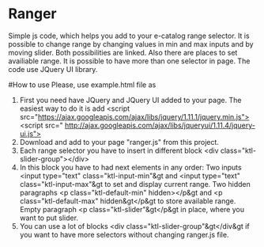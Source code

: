 # Ranger
Simple js code, which helps you add to your e-catalog range selector.
It is possible to change range by changing values in min and max inputs and by moving slider.
Both possibilities are linked. Also there are places to set availiable range. It is possible to have more than one selector in page. The code use JQuery UI library.

#How to use
Please, use example.html file as 

1. First you need have JQuery and JQuery UI added to your page. The easiest way to do it is add
    &lt;script src="https://ajax.googleapis.com/ajax/libs/jquery/1.11.1/jquery.min.js"></script>
    &lt;script src=" http://ajax.googleapis.com/ajax/libs/jqueryui/1.11.4/jquery-ui.js"></script>
2. Download and add to your page "ranger.js" from this project.
3. Each range selector you have to insert in different block 
    &lt;div class="ktl-slider-group">&lt;/div>
4. In this block you have to had next elements in any order:
 Two inputs 
 &lt;input type="text" class="ktl-input-min"&gt and &lt;input type="text" class="ktl-input-max"&gt 
 to set and display current range.
 Two hidden paragraphs 
 &lt;p class="ktl-default-min" hidden>&lt;/p&gt and &lt;p class="ktl-default-max" hidden&gt&lt;/p&gt 
 to store available range.
 Empty paragraph 
 &lt;p class="ktl-slider"&gt&lt;/p&gt in place, where you want to put slider.
8. You can use a lot of blocks &lt;div class="ktl-slider-group"&gt&lt;/div&gt  if you want to have more selectors without changing ranger.js file.
